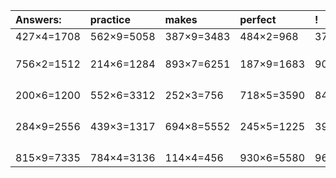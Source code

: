 | Answers: | practice | makes | perfect | ! |
| :--- | :--- | :--- | :--- | :--- |
| 427×4=1708 | 562×9=5058 | 387×9=3483 | 484×2=968 | 370×9=3330 | 
|   |   |   |   |   | 
|   |   |   |   |   | 
|   |   |   |   |   | 
| 756×2=1512 | 214×6=1284 | 893×7=6251 | 187×9=1683 | 905×4=3620 | 
|   |   |   |   |   | 
|   |   |   |   |   | 
|   |   |   |   |   | 
|   |   |   |   |   | 
| 200×6=1200 | 552×6=3312 | 252×3=756 | 718×5=3590 | 848×4=3392 | 
|   |   |   |   |   | 
|   |   |   |   |   | 
|   |   |   |   |   | 
|   |   |   |   |   | 
| 284×9=2556 | 439×3=1317 | 694×8=5552 | 245×5=1225 | 399×3=1197 | 
|   |   |   |   |   | 
|   |   |   |   |   | 
|   |   |   |   |   | 
|   |   |   |   |   | 
| 815×9=7335 | 784×4=3136 | 114×4=456 | 930×6=5580 | 963×6=5778 | 
